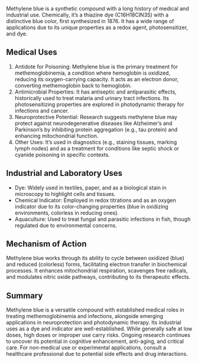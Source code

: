 Methylene blue is a synthetic compound with a long history of medical and industrial use. Chemically, it’s a thiazine dye (C16H18ClN3S) with a distinctive blue color, first synthesized in 1876. It has a wide range of applications due to its unique properties as a redox agent, photosensitizer, and dye.

## Medical Uses

1. Antidote for Poisoning: Methylene blue is the primary treatment for methemoglobinemia, a condition where hemoglobin is oxidized, reducing its oxygen-carrying capacity. It acts as an electron donor, converting methemoglobin back to hemoglobin.
2. Antimicrobial Properties: It has antiseptic and antiparasitic effects, historically used to treat malaria and urinary tract infections. Its photosensitizing properties are explored in photodynamic therapy for infections and cancer.
3. Neuroprotective Potential: Research suggests methylene blue may protect against neurodegenerative diseases like Alzheimer’s and Parkinson’s by inhibiting protein aggregation (e.g., tau protein) and enhancing mitochondrial function.
4. Other Uses: It’s used in diagnostics (e.g., staining tissues, marking lymph nodes) and as a treatment for conditions like septic shock or cyanide poisoning in specific contexts.

## Industrial and Laboratory Uses

- Dye: Widely used in textiles, paper, and as a biological stain in microscopy to highlight cells and tissues.
- Chemical Indicator: Employed in redox titrations and as an oxygen indicator due to its color-changing properties (blue in oxidizing environments, colorless in reducing ones).
- Aquaculture: Used to treat fungal and parasitic infections in fish, though regulated due to environmental concerns.

## Mechanism of Action

Methylene blue works through its ability to cycle between oxidized (blue) and reduced (colorless) forms, facilitating electron transfer in biochemical processes. It enhances mitochondrial respiration, scavenges free radicals, and modulates nitric oxide pathways, contributing to its therapeutic effects.

## Summary

Methylene blue is a versatile compound with established medical roles in treating methemoglobinemia and infections, alongside emerging applications in neuroprotection and photodynamic therapy. Its industrial uses as a dye and indicator are well-established. While generally safe at low doses, high doses or improper use carry risks. Ongoing research continues to uncover its potential in cognitive enhancement, anti-aging, and critical care. For non-medical use or experimental applications, consult a healthcare professional due to potential side effects and drug interactions.